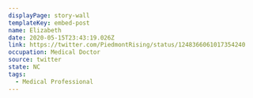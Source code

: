 ```yaml
---
displayPage: story-wall
templateKey: embed-post
name: Elizabeth
date: 2020-05-15T23:43:19.026Z
link: https://twitter.com/PiedmontRising/status/1248366061017354240
occupation: Medical Doctor
source: twitter
state: NC
tags:
  - Medical Professional
---
```

